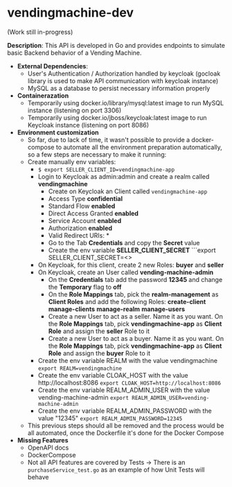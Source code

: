 # vendingmachine-dev

(Work still in-progress)

**Description**: This API is developed in Go and provides endpoints to simulate basic Backend behavior of a Vending Machine.

- **External Dependencies**: 
    - User's Authentication / Authorization handled by keycloak (gocloak library is used to make API communication with keycloak instance)
    - MySQL as a database to persist necessary information properly
- **Containerazation**
    - Temporarily using docker.io/library/mysql:latest image to run MySQL instance (listening on port 3306)
    - Temporarily using docker.io/jboss/keycloak:latest image to run Keycloak instance (listening on port 8086)
- **Environment customization**
    - So far, due to lack of time, it wasn't possible to provide a docker-compose to automate all the environment preparation automatically, so a few steps are necessary to make it running:
    - Create manually env variables: 
        - ```$ export SELLER_CLIENT_ID=vendingmachine-app```
        - Login to Keycloak as admin:admin and create a realm called **vendingmachine**
            - Create on Keycloak an Client called ```vendingmachine-app```
            - Access Type **confidential**
            - Standard Flow **enabled**
            - Direct Access Granted **enabled**
            - Service Account **enabled**
            - Authorization **enabled**
            - Valid Redirect URIs: *
            - Go to the Tab **Credentials** and copy the **Secret** value
            - Create the env variable **SELLER_CLIENT_SECRET** ```export SELLER_CLIENT_SECRET=<<the-secret-you-copied-on-previous-step>>
        - On Keycloak, for this client, create 2 new Roles: **buyer** and **seller**
        - On Keycloak, create an User called **vending-machine-admin**
            - On the **Credentials** tab add the password **12345** and change the **Temporary** flag to **off**
            - On the **Role Mappings** tab, pick the **realm-management** as **Client Roles** and add the following Roles:
                **create-client**
                **manage-clients**
                **manage-realm**
                **manage-users**
            - Create a new User to act as a seller. Name it as you want. On the **Role Mappings** tab, pick **vendingmachine-app** as **Client Role** and assign the **seller** Role to it
            - Create a new User to act as a buyer. Name it as you want. On the **Role Mappings** tab, pick **vendingmachine-app** as **Client Role** and assign the **buyer** Role to it
        - Create the env variable REALM with the value vendingmachine ```export REALM=vendingmachine```
        - Create the env variable CLOAK_HOST with the value http://localhost:8086 ```export CLOAK_HOST=http://localhost:8086```
        - Create the env variable REALM_ADMIN_USER with the value vending-machine-admin ```export REALM_ADMIN_USER=vending-machine-admin```
        - Create the env variable REALM_ADMIN_PASSWORD with the value "12345" ```export REALM_ADMIN_PASSWORD=12345```
    - This previous steps should all be removed and the process would be all automated, once the Dockerfile it's done for the Docker Compose
- **Missing Features**
    - OpenAPI docs
    - DockerCompose
    - Not all API features are covered by Tests -> There is an ```purchaseService_test.go``` as an example of how Unit Tests will behave
